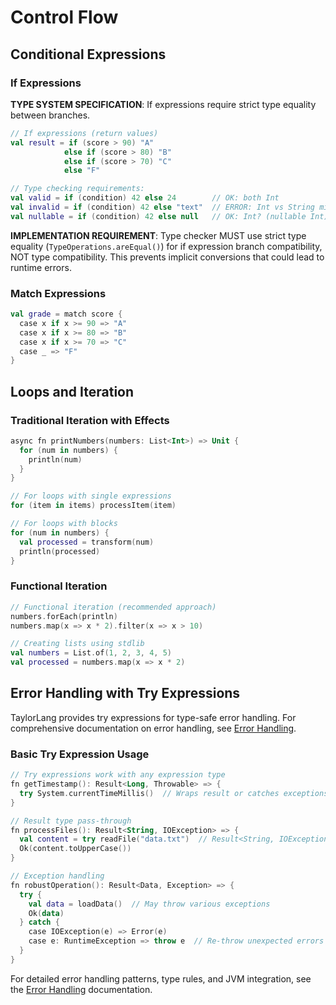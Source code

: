 # Control Flow

## Conditional Expressions

### If Expressions

**TYPE SYSTEM SPECIFICATION**: If expressions require strict type equality between branches.

```kotlin
// If expressions (return values)
val result = if (score > 90) "A"
            else if (score > 80) "B" 
            else if (score > 70) "C"
            else "F"

// Type checking requirements:
val valid = if (condition) 42 else 24        // OK: both Int
val invalid = if (condition) 42 else "text"  // ERROR: Int vs String mismatch
val nullable = if (condition) 42 else null   // OK: Int? (nullable Int)
```

**IMPLEMENTATION REQUIREMENT**: Type checker MUST use strict type equality (`TypeOperations.areEqual()`) for if expression branch compatibility, NOT type compatibility. This prevents implicit conversions that could lead to runtime errors.

### Match Expressions
```kotlin
val grade = match score {
  case x if x >= 90 => "A"
  case x if x >= 80 => "B"
  case x if x >= 70 => "C"
  case _ => "F"
}
```

## Loops and Iteration

### Traditional Iteration with Effects
```kotlin
async fn printNumbers(numbers: List<Int>) => Unit {
  for (num in numbers) {
    println(num)
  }
}

// For loops with single expressions
for (item in items) processItem(item)

// For loops with blocks  
for (num in numbers) {
  val processed = transform(num)
  println(processed)
}
```

### Functional Iteration
```kotlin
// Functional iteration (recommended approach)
numbers.forEach(println)
numbers.map(x => x * 2).filter(x => x > 10)

// Creating lists using stdlib
val numbers = List.of(1, 2, 3, 4, 5)
val processed = numbers.map(x => x * 2)
```

## Error Handling with Try Expressions

TaylorLang provides try expressions for type-safe error handling. For comprehensive documentation on error handling, see [Error Handling](error-handling.md).

### Basic Try Expression Usage

```kotlin
// Try expressions work with any expression type
fn getTimestamp(): Result<Long, Throwable> => {
  try System.currentTimeMillis()  // Wraps result or catches exceptions
}

// Result type pass-through
fn processFiles(): Result<String, IOException> => {
  val content = try readFile("data.txt")  // Result<String, IOException> -> String
  Ok(content.toUpperCase())
}

// Exception handling
fn robustOperation(): Result<Data, Exception> => {
  try {
    val data = loadData()  // May throw various exceptions
    Ok(data)
  } catch {
    case IOException(e) => Error(e)
    case e: RuntimeException => throw e  // Re-throw unexpected errors
  }
}
```

For detailed error handling patterns, type rules, and JVM integration, see the [Error Handling](error-handling.md) documentation.

